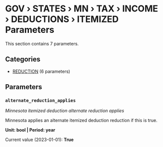# GOV › STATES › MN › TAX › INCOME › DEDUCTIONS › ITEMIZED Parameters

This section contains 7 parameters.

## Categories

- [REDUCTION](reduction/index.md) (6 parameters)

## Parameters

### `alternate_reduction_applies`
*Minnesota itemized deduction alternate reduction applies*

Minnesota applies an alternate itemized deduction reduction if this is true.

**Unit: bool | Period: year**

Current value (2023-01-01): **True**

